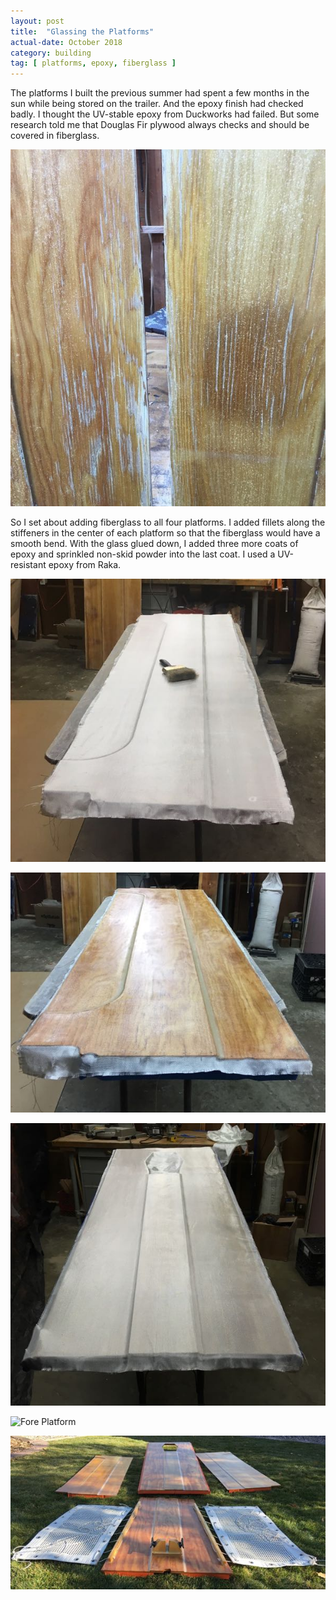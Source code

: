 ```yaml
---
layout: post
title:  "Glassing the Platforms"
actual-date: October 2018
category: building
tag: [ platforms, epoxy, fiberglass ]
---
```


The platforms I built the previous summer had spent a few months in the sun while being stored on the trailer. And the epoxy finish had checked badly. I thought the UV-stable epoxy from Duckworks had failed. But some research told me that Douglas Fir plywood always checks and should be covered in fiberglass.

![Checked Surface on the Platforms](/assets/images/platforms-checked.jpg)

So I set about adding fiberglass to all four platforms. I added fillets along the stiffeners in the center of each platform so that the fiberglass would have a smooth bend. With the glass glued down, I added three more coats of epoxy and sprinkled non-skid powder into the last coat. I used a UV-resistant epoxy from Raka.

![Side Platform Glass Laid Out](/assets/images/platforms-side-1.jpg)

![Side Platform Glass Glued Down](/assets/images/platforms-side-2.jpg)

![Center Platform](/assets/images/platforms-center.jpg)

![Fore Platform](/assets/images/platforms-fore.jpg)

![Platforms Complete](/assets/images/platforms-done.jpg)

